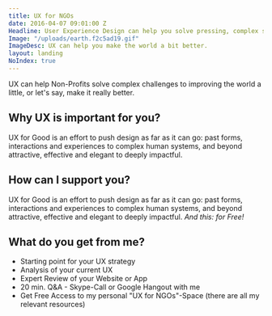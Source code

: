 ```yaml
---
title: UX for NGOs
date: 2016-04-07 09:01:00 Z
Headline: User Experience Design can help you solve pressing, complex social challenges.
Image: "/uploads/earth.f2c5ad19.gif"
ImageDesc: UX can help you make the world a bit better.
layout: landing
NoIndex: true
---
```


UX can help Non-Profits solve complex challenges to improving the world a little, or let's say, make it really better.

## Why UX is important for you?
UX for Good is an effort to push design as far as it can go: past forms, interactions and experiences to complex human systems, and beyond attractive, effective and elegant to deeply impactful.

## How can I support you?
UX for Good is an effort to push design as far as it can go: past forms, interactions and experiences to complex human systems, and beyond attractive, effective and elegant to deeply impactful. *And this: for Free!*

## What do you get from me?
- Starting point for your UX strategy
- Analysis of your current UX
- Expert Review of your Website or App
- 20 min. Q&A - Skype-Call or Google Hangout with me
- Get Free Access to my personal "UX for NGOs"-Space (there are all my relevant resources)

